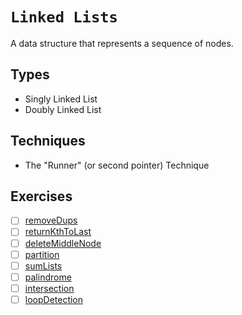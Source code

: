 # `Linked Lists`

A data structure that represents a sequence of nodes.

## Types
- Singly Linked List
- Doubly Linked List

## Techniques
- The "Runner" (or second pointer) Technique

## Exercises
- [ ] [removeDups]()
- [ ] [returnKthToLast]()
- [ ] [deleteMiddleNode]()
- [ ] [partition]()
- [ ] [sumLists]()
- [ ] [palindrome]()
- [ ] [intersection]()
- [ ] [loopDetection]()